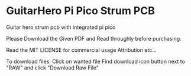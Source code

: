 # GuitarHero Pi Pico Strum PCB
 Guitar hero strum pcb with integrated pi pico

 Please Download the Given PDF and Read throughly before purchasing.

 Read the MIT LICENSE for commercial usage Attribution etc...

 To download files:
 Click on wanted file
 Find download icon button next to "RAW" and click "Download Raw File"